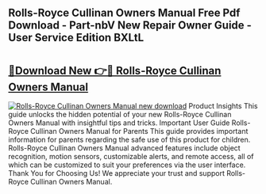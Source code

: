 ## Rolls-Royce Cullinan Owners Manual Free Pdf Download - Part-nbV New Repair Owner Guide - User Service Edition BXLtL

# <h2><a href="http://cf21866.oget.top/?id=Rolls-Royce+Cullinan+Owners+Manual">🔗Download New 👉🔴 Rolls-Royce Cullinan Owners Manual</a></h2>

[![Rolls-Royce Cullinan Owners Manual new download](https://i.imgur.com/5g1atiW.png)](http://cf21866.oget.top/?id=Rolls-Royce+Cullinan+Owners+Manual)
Product Insights This guide unlocks the hidden potential of your new Rolls-Royce Cullinan Owners Manual with insightful tips and tricks. Important User Guide Rolls-Royce Cullinan Owners Manual for Parents This guide provides important information for parents regarding the safe use of this product for children. Rolls-Royce Cullinan Owners Manual advanced features include object recognition, motion sensors, customizable alerts, and remote access, all of which can be customized to suit your preferences via the user interface. Thank You for Choosing Us! We appreciate your trust and support Rolls-Royce Cullinan Owners Manual.

